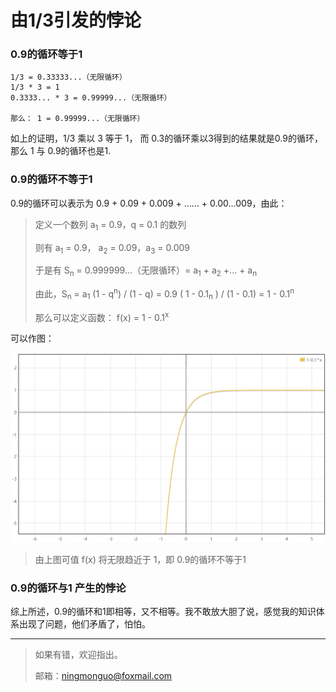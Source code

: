 # 由1/3引发的悖论

### 0.9的循环等于1

```
1/3 = 0.33333...（无限循环）
1/3 * 3 = 1
0.3333... * 3 = 0.99999...（无限循环）

那么： 1 = 0.99999...（无限循环）
```

如上的证明，1/3 乘以 3 等于 1， 而 0.3的循环乘以3得到的结果就是0.9的循环，那么 1 与 0.9的循环也是1.

### 0.9的循环不等于1

0.9的循环可以表示为 0.9 + 0.09 + 0.009 + ...... + 0.00...009，由此：

> 定义一个数列 a<sub>1</sub> = 0.9，q = 0.1 的数列
>
> 则有 a<sub>1</sub> = 0.9， a<sub>2</sub> = 0.09，a<sub>3</sub> = 0.009
>
> 于是有 S<sub>n</sub> = 0.999999...（无限循环）= a<sub>1</sub> + a<sub>2</sub> +... + a<sub>n</sub> 
>
> 由此，S<sub>n</sub> = a<sub>1</sub> (1 - q<sup>n</sup>) / (1 - q) = 0.9 ( 1 - 0.1<sub>n</sub> ) / (1 - 0.1) = 1 - 0.1<sup>n</sup>
>
> 那么可以定义函数： f(x) = 1 - 0.1<sup>x</sup> 
>
可以作图：

![image-20191026224709260](./image/image-20191026224709260.png)

> 由上图可值 f(x) 将无限趋近于 1，即 0.9的循环不等于1

### 0.9的循环与1 产生的悖论

综上所述，0.9的循环和1即相等，又不相等。我不敢放大胆了说，感觉我的知识体系出现了问题，他们矛盾了，怕怕。

---

> 如果有错，欢迎指出。 
>
> 邮箱：ningmonguo@foxmail.com